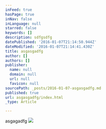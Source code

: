 ```yaml
---
inFeed: true
hasPage: true
inNav: false
inLanguage: null
starred: false
keywords: []
description: sdfgsdfg
datePublished: '2016-01-07T21:14:50.944Z'
dateModified: '2016-01-07T21:14:41.430Z'
title: asgasgadfg
author: []
authors: []
publisher:
  name: null
  domain: null
  url: null
  favicon: null
sourcePath: _posts/2016-01-07-asgasgadfg.md
published: true
url: asgasgadfg/index.html
_type: Article

---
```

asgagadfg
![](https://the-grid-user-content.s3-us-west-2.amazonaws.com/2b844e54-5654-479f-8483-b7ef89d9eb5a.JPG)
